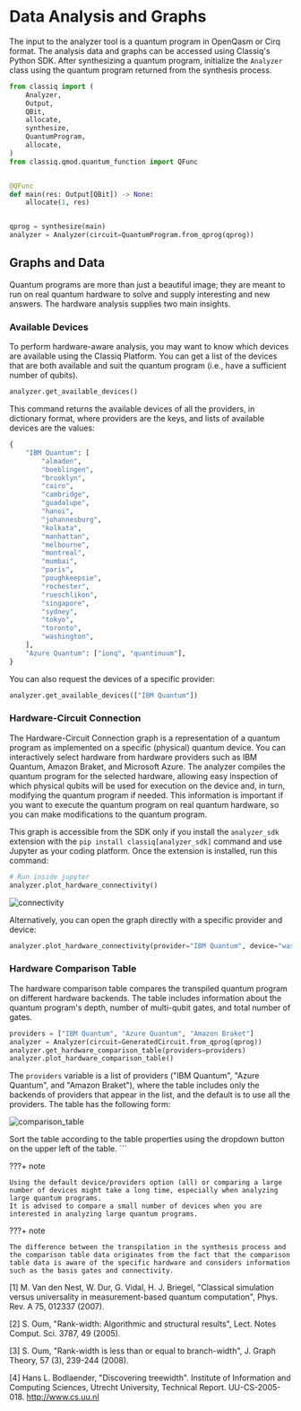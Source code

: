 # Data Analysis and Graphs

The input to the analyzer tool is a quantum program in OpenQasm or Cirq format.
The analysis data and graphs can be accessed using Classiq's Python
SDK.
After synthesizing a quantum program, initialize the `Analyzer` class using the quantum program
returned from the synthesis process.

[comment]: DO_NOT_TEST

```python
from classiq import (
    Analyzer,
    Output,
    QBit,
    allocate,
    synthesize,
    QuantumProgram,
    allocate,
)
from classiq.qmod.quantum_function import QFunc


@QFunc
def main(res: Output[QBit]) -> None:
    allocate(1, res)


qprog = synthesize(main)
analyzer = Analyzer(circuit=QuantumProgram.from_qprog(qprog))
```

## Graphs and Data

Quantum programs are more than just a beautiful image; they are meant to run on
real quantum hardware to solve and supply interesting and new answers.
The hardware analysis supplies two main insights.

### Available Devices

To perform hardware-aware analysis, you may want to know which devices are
available using the
Classiq Platform. You can get a list of the devices that are both available and
suit the quantum program (i.e., have a sufficient number of qubits).

[comment]: DO_NOT_TEST

```python
analyzer.get_available_devices()
```

This command returns the available devices of all the providers, in dictionary
format, where providers are
the keys, and lists of available devices are the values:

[comment]: DO_NOT_TEST

```python
{
    "IBM Quantum": [
        "almaden",
        "boeblingen",
        "brooklyn",
        "cairo",
        "cambridge",
        "guadalupe",
        "hanoi",
        "johannesburg",
        "kolkata",
        "manhattan",
        "melbourne",
        "montreal",
        "mumbai",
        "paris",
        "poughkeepsie",
        "rochester",
        "rueschlikon",
        "singapore",
        "sydney",
        "tokyo",
        "toronto",
        "washington",
    ],
    "Azure Quantum": ["ionq", "quantinuum"],
}
```

You can also request the devices of a specific provider:

[comment]: DO_NOT_TEST

```python
analyzer.get_available_devices(["IBM Quantum"])
```

### Hardware-Circuit Connection

The Hardware-Circuit Connection graph is a representation of a quantum program as
implemented on a specific (physical) quantum device. You
can interactively select hardware from hardware providers such as IBM Quantum,
Amazon Braket, and Microsoft Azure.
The analyzer compiles the quantum program for the selected hardware, allowing easy
inspection of which physical qubits will be used for execution on the device
and, in turn, modifying the quantum program if needed.
This information is important if you want to execute the quantum program on real quantum
hardware, so you can make modifications to the quantum program.

This graph is accessible from the SDK only if you install the `analyzer_sdk`
extension with the
`pip install classiq[analyzer_sdk]` command and use Jupyter as your coding
platform. Once the extension is installed, run this command:

[comment]: DO_NOT_TEST

```python
# Run inside jupyter
analyzer.plot_hardware_connectivity()
```

![connectivity](../../resources/HardwareConnectivity.png)

Alternatively, you can open the graph directly with a specific provider and
device:

[comment]: DO_NOT_TEST

```python
analyzer.plot_hardware_connectivity(provider="IBM Quantum", device="washington")
```

### Hardware Comparison Table

The hardware comparison table compares the transpiled quantum program on different
hardware backends. The table includes information about the quantum program's depth, number of
multi-qubit gates, and total number of gates.

[comment]: DO_NOT_TEST

```python
providers = ["IBM Quantum", "Azure Quantum", "Amazon Braket"]
analyzer = Analyzer(circuit=GeneratedCircuit.from_qprog(qprog))
analyzer.get_hardware_comparison_table(providers=providers)
analyzer.plot_hardware_comparison_table()
```

The `providers` variable is a list of providers ("IBM Quantum", "Azure Quantum",
and "Amazon Braket"), where the table includes only the backends of providers that
appear in the list, and the default is to use all the providers.
The table has the following form:

![comparison_table](../../resources/hardware_comparison_table.png)

Sort the table according to the table properties using the dropdown button on
the upper left of the table. ```

???+ note

    Using the default device/providers option (all) or comparing a large
    number of devices might take a long time, especially when analyzing large quantum programs.
    It is advised to compare a small number of devices when you are interested in analyzing large quantum programs.

???+ note

    The difference between the transpilation in the synthesis process and the comparison table data originates from the fact that the comparison table data is aware of the specific hardware and considers information such as the basis gates and connectivity.

<a name="schmidt rank">[1]</a> M. Van den Nest, W. Dur, G. Vidal, H. J. Briegel,
"Classical simulation versus universality in measurement-based quantum
computation",
Phys. Rev. A 75, 012337 (2007).

<a name="rank width Oum">[2]</a> S. Oum,
"Rank-width: Algorithmic and structural results", Lect. Notes Comput. Sci. 3787,
49 (2005).

<a name="rank width bound">[3]</a> S. Oum,
"Rank-width is less than or equal to branch-width", J. Graph Theory, 57 (3),
239-244 (2008).

<a name="Bodlaender report">[4]</a> Hans L. Bodlaender, "Discovering treewidth".
Institute of
Information and Computing Sciences, Utrecht University, Technical Report.
UU-CS-2005-018.
http://www.cs.uu.nl
